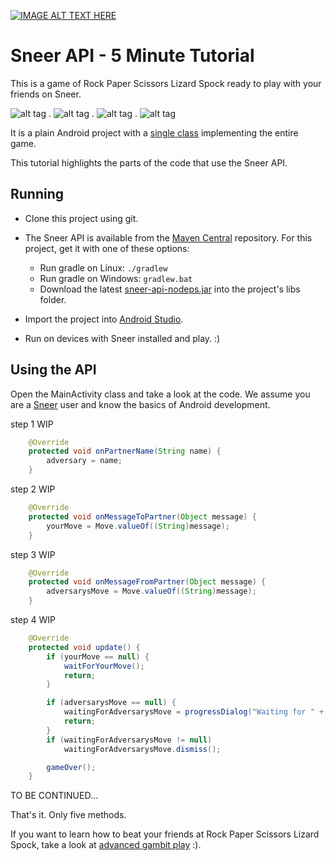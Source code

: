 [![IMAGE ALT TEXT HERE](http://img.youtube.com/vi/iapcKVn7DdY/0.jpg)](http://www.youtube.com/watch?v=iapcKVn7DdY)


Sneer API - 5 Minute Tutorial
====

This is a game of Rock Paper Scissors Lizard Spock ready to play with your friends on Sneer.

![alt tag](https://raw.githubusercontent.com/felipebueno/lizardspock/master/screenshots/0.png) . ![alt tag](https://raw.githubusercontent.com/felipebueno/lizardspock/master/screenshots/1.png) . ![alt tag](https://raw.githubusercontent.com/felipebueno/lizardspock/master/screenshots/2.png) . ![alt tag](https://raw.githubusercontent.com/felipebueno/lizardspock/master/screenshots/3.png)

It is a plain Android project with a [single class](https://github.com/felipebueno/lizardspock/blob/master/src/felipebueno/lizardspock/LizardSpockActivity.java) implementing the entire game.

This tutorial highlights the parts of the code that use the Sneer API.


Running
----

  - Clone this project using git.

  - The Sneer API is available from the [Maven Central](http://search.maven.org/#browse%7C-358320422) repository. For this project, get it with one of these options:
    - Run gradle on Linux: ```./gradlew```
    - Run gradle on Windows: ```gradlew.bat```
    - Download the latest [sneer-api-nodeps.jar](http://dynamic.sneer.me/dist/snapi-nodeps/) into the project's libs folder.

  - Import the project into [Android Studio](http://developer.android.com/sdk/index.html).

  - Run on devices with Sneer installed and play. :)


Using the API
----

Open the MainActivity class and take a look at the code. We assume you are a [Sneer](https://play.google.com/store/search?q=SneerApp) user and know the basics of Android development.

step 1 WIP
```JAVA
	@Override
	protected void onPartnerName(String name) {
		adversary = name;
	}
```

step 2 WIP
```JAVA
	@Override
	protected void onMessageToPartner(Object message) {
		yourMove = Move.valueOf((String)message);
	}
```

step 3 WIP
```JAVA
	@Override
	protected void onMessageFromPartner(Object message) {
		adversarysMove = Move.valueOf((String)message);
	}
```

step 4 WIP
```JAVA
	@Override
	protected void update() {
		if (yourMove == null) {
			waitForYourMove();
			return;
		}

		if (adversarysMove == null) {
			waitingForAdversarysMove = progressDialog("Waiting for " + adversary + "...");
			return;
		}
		if (waitingForAdversarysMove != null)
		    waitingForAdversarysMove.dismiss();

		gameOver();
	}
```

TO BE CONTINUED...

That's it. Only five methods.

If you want to learn how to beat your friends at Rock Paper Scissors Lizard Spock, take a look at [advanced gambit play](http://www.worldrps.com/gambit-play) :).
